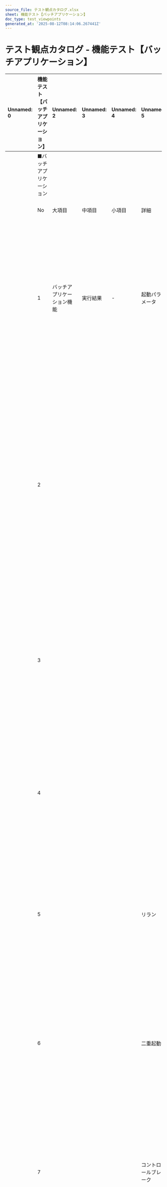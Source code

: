 ```yaml
---
source_file: テスト観点カタログ.xlsx
sheet: 機能テスト【バッチアプリケーション】
doc_type: test_viewpoints
generated_at: '2025-08-12T08:14:06.267441Z'
---
```


# テスト観点カタログ - 機能テスト【バッチアプリケーション】

| Unnamed: 0   | 機能テスト【バッチアプリケーション】   | Unnamed: 2    | Unnamed: 3   | Unnamed: 4   | Unnamed: 5   | Unnamed: 6                                                                                 | Unnamed: 7   | Unnamed: 8         | Unnamed: 9                           |
|:-------------|:---------------------|:--------------|:-------------|:-------------|:-------------|:-------------------------------------------------------------------------------------------|:-------------|:-------------------|:-------------------------------------|
|              | ■バッチアプリケーション         |               |              |              |              |                                                                                            |              |                    | ★：項目の詳細は「一覧」シートの補足を参照                |
|              | No                   | 大項目           | 中項目          | 小項目          | 詳細           | 観点（★）                                                                                      | カウント対象（★）    | インプット成果物（★）        | 補足                                   |
|              | 1                    | バッチアプリケーション機能 | 実行結果         | -            | 起動パラメータ      | 省略できる起動パラメータが入力された状態でバッチアプリケーションを実行した場合、実行結果が［システム機能設計書/共通コンポーネント設計書の記載通り］であること。           | 起動パラメータ数     | ・システム機能設計書         |                                      |
|              |                      |               |              |              |              |                                                                                            |              | ・共通コンポーネント設計書      |                                      |
|              | 2                    |               |              |              |              | 省略できる起動パラメータが入力されていない状態でバッチアプリケーションを実行した場合、実行結果が［システム機能設計書/共通コンポーネント設計書の記載通り］であること。        | 起動パラメータ数     | ・ネット・ジョブフロー        |                                      |
|              |                      |               |              |              |              |                                                                                            |              | ・方式設計書             |                                      |
|              | 3                    |               |              |              |              | 省略できない起動パラメータが入力された状態でバッチアプリケーションを実行した場合、実行結果が［システム機能設計書/共通コンポーネント設計書の記載通り］であること。          | 起動パラメータ数     |                    |                                      |
|              | 4                    |               |              |              |              | 省略できない起動パラメータが入力されていない状態でバッチアプリケーションを実行した場合、エラーとなること。                                      | 起動パラメータ数     |                    |                                      |
|              | 5                    |               |              |              | リラン          | リランを想定した起動方法でバッチアプリケーションを実行した場合、実行結果が［システム機能設計書/共通コンポーネント設計書の記載通り］であること。                   | バッチ数         |                    |                                      |
|              | 6                    |               |              |              | 二重起動         | バッチアプリケーションを二重起動した場合、実行結果が［システム機能設計書/共通コンポーネント設計書の記載通り］であること。                              | バッチ数         |                    |                                      |
|              | 7                    |               |              |              | コントロールブレーク   | コントロールブレークを使用する場合、読み込んだデータに対する実行結果が［システム機能設計書/共通コンポーネント設計書の記載通り］であること。                     | ブレークキーパターン数  |                    |                                      |
|              | 8                    |               |              |              | マッチング        | 読み込まれたデータのマッチングを行う場合、［システム機能設計書/共通コンポーネント設計書の記載通り］にマッチングされた結果となること。                        | マッチングパターン数   |                    | ・マッチングは 1:1、1:N、N:1、N:N のパターンが想定される。 |
|              | 9                    |               |              | 入力データ        | -            | 取得元（ファイル、DBなど）から正常なデータを取り込んだ場合、実行結果が［システム機能設計書/共通コンポーネント設計書の記載通り］であること。                    | 正常データパターン数   |                    |                                      |
|              | 10                   |               |              |              |              | 取得元（ファイル、DBなど）から異常なデータを取り込んだ場合、実行結果が［システム機能設計書/共通コンポーネント設計書の記載通り］であること。                    | 異常データパターン数   |                    |                                      |
|              | 11                   |               |              |              |              | 読み込まれた項目の値が、取得元と同値であること。                                                                   | 入力項目数        |                    |                                      |
|              | 12                   |               |              | 終了ステータス      | -            | バッチアプリケーションが正常終了した場合、終了ステータスが［システム機能設計書/共通コンポーネント設計書の記載通り］であること。                           | バッチ数         |                    |                                      |
|              | 13                   |               |              |              |              | バッチアプリケーションが警告終了した場合、終了ステータスが［システム機能設計書/共通コンポーネント設計書の記載通り］であること。                           | 警告終了パターン数    |                    |                                      |
|              | 14                   |               |              |              |              | バッチアプリケーションが異常終了した場合、終了ステータスが［システム機能設計書/共通コンポーネント設計書の記載通り］であること。                           | 異常終了パターン数    |                    |                                      |
|              | 15                   |               |              | エラー          | -            | エラーが発生した場合、実行結果が［システム機能設計書/共通コンポーネント設計書の記載通り］であること。                                        | エラーパターン数     |                    |                                      |
|              | 16                   |               |              |              |              | 複数の単項目バリデーションを実施し、その結果をまとめて返却するバッチに対し、エラーが複数件発生した場合、対象のエラーがすべて送出されること。                     | バッチ数         |                    |                                      |
|              | 17                   |               |              |              |              | 複数の単項目バリデーションを実施し、その結果をまとめて返却するバッチに対し、エラーが複数件発生した場合、エラーメッセージのソート順が［システム機能設計書の記載通り］であること。   | バッチ数         |                    |                                      |
|              | 18                   |               |              |              |              | 複数の相関バリデーションを実施し、その結果をまとめて返却するバッチに対し、エラーが複数件発生した場合、対象のエラーがすべて送出されること。                      | バッチ数         |                    |                                      |
|              | 19                   |               |              |              |              | 複数の相関バリデーションを実施し、その結果をまとめて返却するバッチに対し、エラーが複数件発生した場合、エラーメッセージのソート順が［システム機能設計書の記載通り］であること。    | バッチ数         |                    |                                      |
|              | 20                   |               |              |              |              | DBとの相関バリデーションを複数実施し、その結果をまとめて返却するバッチに対し、エラーが複数件発生した場合、対象のエラーがすべて送出されること。                   | バッチ数         |                    |                                      |
|              | 21                   |               |              |              |              | DBとの相関バリデーションを複数実施し、その結果をまとめて返却するバッチに対し、エラーが複数件発生した場合、エラーメッセージのソート順が［システム機能設計書の記載通り］であること。 | バッチ数         |                    |                                      |
|              | 22                   |               |              |              |              | タイムアウトした場合、［システム機能設計書/共通コンポーネント設計書の記載通りの挙動］となること。                                          | バッチ数         |                    |                                      |
|              | 23                   | ファイル取込        | 実行結果         | -            | -            | 取込対象のファイルが存在しない場合、［システム機能設計書/共通コンポーネント設計書の記載通りの挙動］となること。                                   | ファイル取込処理数    | ・システム機能設計書         |                                      |
